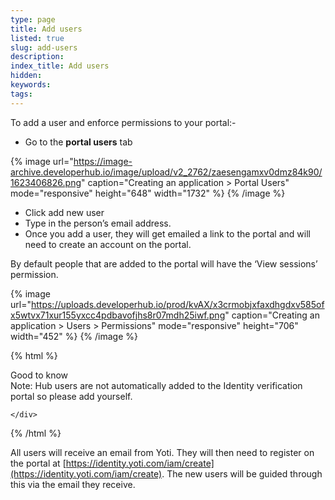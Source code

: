 ```yaml
---
type: page
title: Add users
listed: true
slug: add-users
description: 
index_title: Add users
hidden: 
keywords: 
tags: 
---
```


To add a user and enforce permissions to your portal:-

- Go to the **portal users** tab

{% image url="https://image-archive.developerhub.io/image/upload/v2_2762/zaesengamxv0dmz84k90/1623406826.png" caption="Creating an application &gt; Portal Users" mode="responsive" height="648" width="1732" %}
{% /image %}

- Click add new user
- Type in the person’s email address.
- Once you add a user, they will get emailed a link to the portal and will need to create an account on the portal.

By default people that are added to the portal will have the ‘View sessions’ permission.

{% image url="https://uploads.developerhub.io/prod/kvAX/x3crmobjxfaxdhgdxv585ofx5wtvx71xur155yxcc4pdbavofjhs8r07mdh25iwf.png" caption="Creating an application &gt; Users &gt; Permissions" mode="responsive" height="706" width="452" %}
{% /image %}

{% html %}
<div class="alert-GTK">
    <div class="alert-title" id="GTK">
        Good to know
    </div>
    <div class="alert-text">
Note: Hub users are not automatically added to the Identity verification portal so please add yourself.   <div class="alert-links"> 

    </div>
</div>
{% /html %}

All users will receive an email from Yoti. They will then need to register on the portal at [https://identity.yoti.com/iam/create](https://identity.yoti.com/iam/create). The new users will be guided through this via the email they receive.
